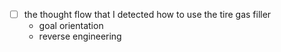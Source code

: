 - [ ] the thought flow that I detected how to use the tire gas filler
  - goal orientation
  - reverse engineering 
<!--stackedit_data:
eyJoaXN0b3J5IjpbMTcwNDE5OTk4M119
-->